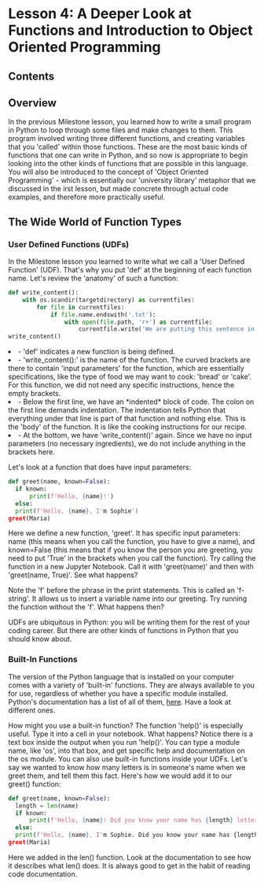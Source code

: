 # Lesson 4: A Deeper Look at Functions and Introduction to Object Oriented Programming

## Contents


## Overview
In the previous Milestone lesson, you learned how to write a small program in Python to loop through some files and make changes to them. This program involved writing three different functions, and creating variables that you 'called' within those functions. These are the most basic kinds of functions that one can write in Python, and so now is appropriate to begin looking into the other kinds of functions that are possible in this language. You will also be introduced to the concept of 'Object Oriented Programming' - which is essentially our 'university library' metaphor that we discussed in the irst lesson, but made concrete through actual code examples, and therefore more practically useful.

## The Wide World of Function Types

### User Defined Functions (UDFs)
In the Milestone lesson you learned to write what we call a 'User Defined Function' (UDF). That's why you put 'def' at the beginning of each function name. Let's review the 'anatomy' of such a function:

```python
def write_content():
    with os.scandir(targetdirectory) as currentfiles:
        for file in currentfiles: 
            if file.name.endswith('.txt'):
                with open(file.path, 'r+') as currentfile:
                    currentfile.write('We are putting this sentence in our files')
write_content()
```
<li> - 'def' indicates a new function is being defined.</li>
<li> - 'write_content():' is the name of the function. The curved brackets are there to contain 'input parameters' for the function, which are essentially specifications, like the type of food we may want to cook: 'bread' or 'cake'. For this function, we did not need any specific instructions, hence the empty brackets.</li>
<li> - Below the first line, we have an *indented* block of code. The colon on the first line demands indentation. The indentation tells Python that everything under that line is part of that function and nothing else. This is the 'body' of the function. It is like the cooking instructions for our recipe.</li>
<li> - At the bottom, we have 'write_content()' again. Since we have no input parameters (no necessary ingredients), we do not include anything in the brackets here. </li>

Let's look at a function that does have input parameters:

``` python
def greet(name, known=False):
  if known:
      print(f'Hello, {name}!')
  else:
  print(f'Hello, {name}, I'm Sophie')
greet(Maria)
```
Here we define a new function, 'greet'. It has specific input parameters: name (this means when you call the function, you have to give a name), and known=False (this means that if you know the person you are greeting, you need to put 'True' in the brackets when you call the function). 
Try calling the function in a new Jupyter Notebook. Call it with 'greet(name)' and then with 'greet(name, True)'. See what happens? 

Note the 'f' before the phrase in the print statements. This is called an 'f-string'. It allows us to insert a variable name into our greeting. Try running the function without the 'f'. What happens then?

UDFs are ubiquitous in Python: you will be writing them for the rest of your coding career. But there are other kinds of functions in Python that you should know about.

### Built-In Functions
The version of the Python language that is installed on your computer comes with a variety of 'built-in' functions. They are always available to you for use, regardless of whether you have a specific module installed. Python's documentation has a list of all of them, [here](https://docs.python.org/3/library/functions.html). Have a look at different ones. 

How might you use a built-in function? The function 'help()' is especially useful. Type it into a cell in your notebook. What happens?
Notice there is a text box inside the output when you run 'help()'. You can type a module name, like 'os', into that box, and get specific help and documentation on the os module. 
You can also use built-in functions inside your UDFs. Let's say we wanted to know how many letters is in someone's name when we greet them, and tell them this fact. Here's how we would add it to our greet() function:

``` python
def greet(name, known=False):
  length = len(name)
  if known:
      print(f'Hello, {name}! Did you know your name has {length} letters?')
  else:
  print(f'Hello, {name}, I'm Sophie. Did you know your name has {length} letters?')
greet(Maria)
```
Here we added in the len() function. Look at the documentation to see how it describes what len() does. It is always good to get in the habit of reading code documentation.






